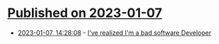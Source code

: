 # [Published on 2023-01-07](index.md)

* [2023-01-07, 14:28:08](https://news.ycombinator.com/item?id=34288229) - [I've realized I'm a bad software Developer](https://gaylelaakmann.substack.com/p/ive-realized-im-a-bad-software-developer)
